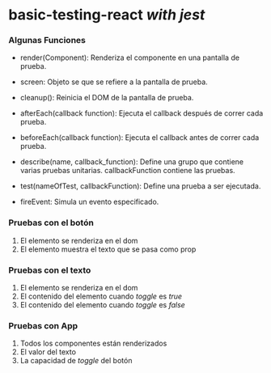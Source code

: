 # basic-testing-react _with jest_

### Algunas Funciones

- render(Component): Renderiza el componente en una pantalla de prueba.
- screen: Objeto se que se refiere a la pantalla de prueba.
- cleanup(): Reinicia el DOM de la pantalla de prueba.

- afterEach(callback function): Ejecuta el callback después de correr cada prueba.
- beforeEach(callback function): Ejecuta el callback antes de correr cada prueba.

- describe(name, callback_function): Define una grupo que contiene varias pruebas unitarias. callbackFunction contiene las pruebas.
- test(nameOfTest, callbackFunction): Define una prueba a ser ejecutada.
- fireEvent: Simula un evento especificado.

### Pruebas con el botón

1. El elemento se renderiza en el dom
2. El elemento muestra el texto que se pasa como prop

### Pruebas con el texto

1. El elemento se renderiza en el dom
2. El contenido del elemento cuando _toggle_ es _true_ 
3. El contenido del elemento cuando _toggle_ es _false_ 

### Pruebas con App
1. Todos los componentes están renderizados
2. El valor del texto
3. La capacidad de _toggle_ del botón


